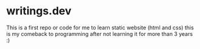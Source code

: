 # writings.dev
 This is a first repo or code for me to learn static website (html and css) this is my comeback to programming after not learning it for more than 3 years :)
